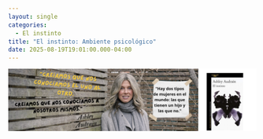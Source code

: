 ```yaml
---
layout: single
categories:
  - El instinto
title: "El instinto: Ambiente psicológico"
date: 2025-08-19T19:01:00.000-04:00
---
```

![](/assets/img/banner-el-instinto.png)

